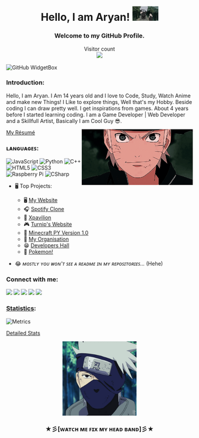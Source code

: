 
<h1 align="center">Hello, I am Aryan! <img src="./3.gif" width="70"></h1>
<h3 align="center">Welcome to my GitHub Profile.</h3>
<p align="center"> 
  Visitor count<br>
  <img src="https://profile-counter.glitch.me/ravanger101/count.svg"/>
</p>

![GitHub WidgetBox](https://github-widgetbox.vercel.app/api/profile?username=Ravanger101&data=followers,repositories,stars,commits&theme=darkmode)

### Introduction:
Hello, I am Aryan. I Am 14 years old and I love to Code, Study, Watch Anime and make new Things! I Like to explore things, Well that's my Hobby. Beside coding I can draw pretty well. 
I get inspirations from games. About 4 years before I started learning coding. I am a Game Developer | Web Developer and a Skillfull Artist, Basically I am Cool Guy 😎. 
<div align="center">
<img src="./gif 2.gif" align="right"  width="300">
</div>

<p><a href="https://aryanresume.netlify.app/">My Résumé</a></p>

### ʟᴀɴɢᴜᴀɢᴇꜱ:

![JavaScript](https://img.shields.io/badge/-JavaScript-black?style=flat-square&logo=javascript)
![Python](https://img.shields.io/badge/-Python-black?style=flat-square&logo=Python)
![C++](https://img.shields.io/badge/-C++-00599C?style=flat-square&logo=c)
![HTML5](https://img.shields.io/badge/-HTML5-E34F26?style=flat-square&logo=html5&logoColor=white)
![CSS3](https://img.shields.io/badge/-CSS3-1572B6?style=flat-square&logo=css3)
![Raspberry Pi](https://img.shields.io/badge/-Raspberry%20Pi-C51A4A?style=flat-square&logo=Raspberry-Pi)
![CSharp](https://img.shields.io/badge/-CSharp-1572B6?style=flat-square&logo=csharp)

* 🖥 Top Projects:

    * 🖥️ <a href ="https://ravanger101.github.io">My Website</a>
    * 🎧 <a href ="https://spotifyrealms.netlify.app/">Spotify Clone</a>
    * 🧾 <a href ="https://xpavilion.github.io/">Xpavilion</a>
    * 🎮 <a href ="https://turnipguy30.me/">Turnip's Website</a>
    * 👾 <a href ="https://github.com/ProjectDragonRealms/MinecraftClassicPYVersion1.0">Minecraft PY Version 1.0</a>
    * 📁 <a href ="https://github.com/ProjectDragonRealms">My Organisation</a>
    * 😁 <a href ="https://developers-hall.netlify.app/ravanger101/">Developers Hall</a>
    * 🎃 <a href ="https://pokemon-pythonred.github.io/">Pokemon!</a>
* 😂 *ᴍᴏꜱᴛʟʏ ʏᴏᴜ ᴡᴏɴ'ᴛ ꜱᴇᴇ ᴀ ʀᴇᴀᴅᴍᴇ ɪɴ ᴍʏ ʀᴇᴘᴏꜱɪᴛᴏʀɪᴇꜱ...* (Hehe)




### Connect with me:

[![](https://img.shields.io/badge/-Github-171515?style=for-the-badge&logo=github&logoColor=white)](https://github.com/Ravanger101) 
[![](https://img.shields.io/badge/-Reddit-cd6532?style=for-the-badge&logo=reddit&logoColor=white)](https://github.com/Ravanger101)
[![](https://img.shields.io/badge/-Website-7e22ff?style=for-the-badge)](https://ravanger101.github.io)
[![](https://img.shields.io/badge/-Email-c14438?style=for-the-badge&logo=gmail&logoColor=white&link=mailto:aryangore)](mailto:panther2008aryan101@gmail.com)
<a href="https://amongusus.netlify.app/"><img src="./Yay.gif" width="70"></a>


### [Statistics](https://metrics.lecoq.io/insights/Ravanger101): 



![Metrics](https://metrics.lecoq.io/Ravanger101?template=classic&lines=1&isocalendar=1&languages=1&introduction=1&base=header%2C%20activity%2C%20community%2C%20repositories%2C%20metadata&base.indepth=false&base.hireable=false&base.skip=false&isocalendar=false&isocalendar.duration=half-year&languages=false&languages.limit=8&languages.threshold=0%25&languages.other=false&languages.colors=github&languages.sections=most-used&languages.indepth=false&languages.analysis.timeout=15&languages.analysis.timeout.repositories=7.5&languages.categories=markup%2C%20programming&languages.recent.categories=markup%2C%20programming&languages.recent.load=300&languages.recent.days=14&lines=false&lines.sections=base&lines.repositories.limit=4&lines.history.limit=1&introduction=false&introduction.title=true&config.timezone=Asia%2FCalcutta&config.octicon=true)

<p><a href="https://gitstats.me/Ravanger101">Detailed Stats</a>





  <div align="center">
<img src="./1.gif" align="center"  width="200">
  </div>
  <h3 align="center">★彡[ᴡᴀᴛᴄʜ ᴍᴇ ꜰɪx ᴍʏ ʜᴇᴀᴅ ʙᴀɴᴅ]彡★</h3>
  
 



